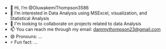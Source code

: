 - 👋 Hi, I’m @OluwakemiThompson3586
- 👀 I’m interested in Data Analysis using MSExcel, visualization, and Statistical Analysis
- 🌱 I'm looking to collaborate on projects related to data Analysis
- 📫 You can reach me through my email: dammythompson23@gmail.com
- 😄 Pronouns: ...
- ⚡ Fun fact: ...

<!---
Dee3586/Dee3586 is a ✨ special ✨ repository because its `README.md` (this file) appears on your GitHub profile.
You can click the Preview link to take a look at your changes.
--->
